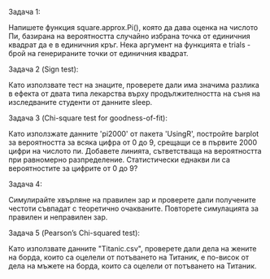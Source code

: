 Задача 1:

Напишете функция square.approx.Pi(), която да дава оценка на числото Пи, базирана на вероятността случайно избрана точка от единичния квадрат да е в единичния кръг. Нека аргумент на функцията е trials - брой на генерираните точки от единичния квадрат.

Задача 2 (Sign test):

Като използвате тест на знаците, проверете дали има значима разлика в ефекта от двата типа лекарства върху продължителността на съня на изследваните студенти от данните sleep.

Задача 3 (Chi-square test for goodness-of-fit):

Като използжате данните 'pi2000' от пакета 'UsingR', постройте barplot за вероятността за всяка цифра от 0 до 9, срещащи се в първите 2000 цифри на числото пи. Добавете линията,  сътветстваща на вероятността при равномерно разпределение. Статистически еднакви ли са вероятностите за цифрите от 0 до 9?

Задача 4:

Симулирайте хвърляне на правилен зар и проверете дали получените честоти съвпадат с теоретично очакваните. Повторете симулацията за правилен и неправилен зар.

Задача 5 (Pearson’s Chi-squared test):

Като използвате данните "Titanic.csv", проверете дали дела на жените на борда, които са оцелели от потъването на Титаник, е по-висок от дела на мъжете на борда, които са оцелели от потъването на Титаник. 

